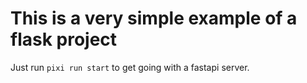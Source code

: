 # This is a very simple example of a flask project

Just run `pixi run start` to get going with a fastapi server.
